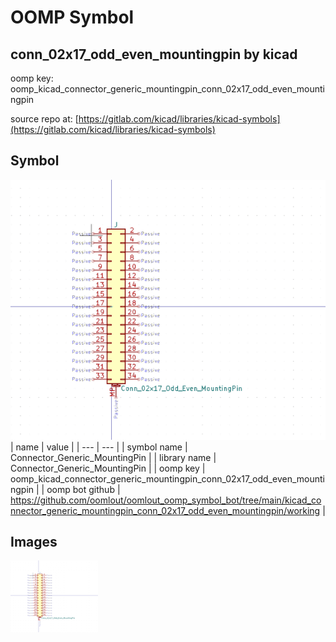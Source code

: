 # OOMP Symbol  
## conn_02x17_odd_even_mountingpin  by kicad  
  
oomp key: oomp_kicad_connector_generic_mountingpin_conn_02x17_odd_even_mountingpin  
  
source repo at: [https://gitlab.com/kicad/libraries/kicad-symbols](https://gitlab.com/kicad/libraries/kicad-symbols)  
## Symbol  
  
[![working.png](working_600.png)](working.png)  
| name | value | 
| --- | --- | 
| symbol name | Connector_Generic_MountingPin | 
| library name | Connector_Generic_MountingPin | 
| oomp key | oomp_kicad_connector_generic_mountingpin_conn_02x17_odd_even_mountingpin | 
| oomp bot github | https://github.com/oomlout/oomlout_oomp_symbol_bot/tree/main/kicad_connector_generic_mountingpin_conn_02x17_odd_even_mountingpin/working | 
## Images  
  
[![working.png](working_140.png)](working.png)  
